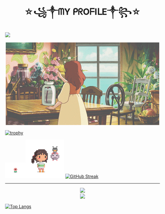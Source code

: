 <h1 align ="center">☆꧁༒ᗰY ᑭᖇOᖴIᒪE༒꧂☆</h1>

![](https://komarev.com/ghpvc/?username=Nisarat-A&style=flat-squareplastic&color=bd7274&label=PROFILE+VIEWS)


<p align="center" weight ="600"> <img src="d2c0a74ad6a2530de22751bf414b3939.gif" ></p>

[![trophy](https://github-profile-trophy.vercel.app/?username=Nisarat-A&row=1&column=6&theme=gruvbox&no-bg=true&margin-w=75&margin-h=100
)](https://github.com/ryo-ma/github-profile-trophy) 




<img src="ee.gif" height="50"><img src="gg.gif" height="125"> [![GitHub Streak](http://github-readme-streak-stats.herokuapp.com?user=Nisarat-A&theme=elegant&hide_border=true&border_radius=50&date_format=M%20j%5B%2C%20Y%5D&background=E5D5BD&stroke=916960&ring=9F8157&fire=8F5753&currStreakNum=3E6A3EC1&sideNums=AD7D80&currStreakLabel=709D59&sideLabels=86514CA8&dates=ECEFF2)](https://git.io/streak-stats)



--- 
<p align="center">
<img style="height: auto; width: 50%;" class="img" src="https://github-readme-stats.vercel.app/api?username=Nisarat-A&theme=moltack&show_icons=true&border_radius=50&card_width=450"&count_private=true/>
  <br>
  <img style="height: auto; width: 50%;" class="img" src="https://github-readme-stats.vercel.app/api/top-langs/?username=Nisarat-A&theme=moltack&show_icons=true&langs_count=10&border_radius=50&card_width=450&card_height=450&layout=compact" /></div>

</p>

[![Top Langs](https://github-readme-stats.vercel.app/api/top-langs/?username=Nisarat-A)](https://github.com/anuraghazra/github-readme-stats)




